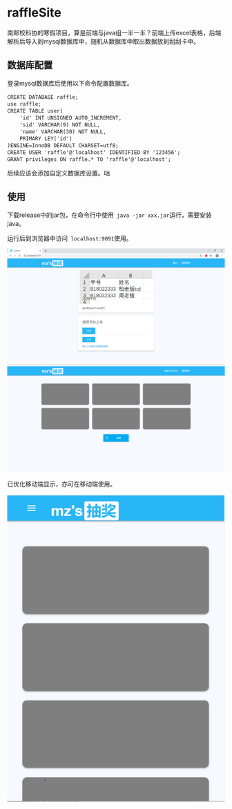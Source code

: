 # raffleSite

南邮校科协的寒假项目，算是前端与java组一半一半？前端上传excel表格，后端解析后导入到mysql数据库中，随机从数据库中取出数据放到刮刮卡中。

## 数据库配置

登录mysql数据库后使用以下命令配置数据库。

```mysql
CREATE DATABASE raffle;
use raffle;
CREATE TABLE user(
    'id' INT UNSIGNED AUTO_INCREMENT,
    'sid' VARCHAR(9) NOT NULL,
    'name' VARCHAR(30) NOT NULL,
    PRIMARY LEY('id')
)ENGINE=InnoDB DEFAULT CHARSET=utf8;
CREATE USER 'raffle'@'localhost' IDENTIFIED BY '123456';
GRANT privileges ON raffle.* TO 'raffle'@'localhost';
```

后续应该会添加自定义数据库设置。咕

##  使用

下载release中的jar包，在命令行中使用` java -jar xxx.jar`运行，需要安装java。

运行后到浏览器中访问` localhost:9091`使用。

<img src="https://github.com/Xander-C/raffle/blob/master/page0.PNG" >



<img src="https://github.com/Xander-C/raffle/blob/master/page1.PNG"/>

已优化移动端显示，亦可在移动端使用。

<img src="https://github.com/Xander-C/raffle/blob/master/mobile.PNG"/>



